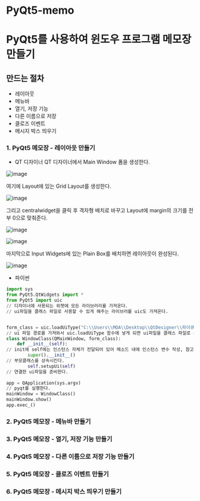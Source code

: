 # PyQt5-memo
# PyQt5를 사용하여 윈도우 프로그램 메모장 만들기
## 만드는 절차
- 레이아웃
- 메뉴바
- 열기, 저장 기능
- 다른 이름으로 저장
- 클로즈 이벤트
- 메시지 박스 띄우기
### 1. PyQt5 메모장 - 레이아웃 만들기 
- QT 디자이너
QT 디자이너에서 Main Window 폼을 생성한다.

![image](https://github.com/hsy0511/PyQt5-memo/assets/104752580/01ceb015-6b17-4f56-86bc-654b513bf7d7)

여기에 Layout에 있는 Grid Layout를 생성한다.

![image](https://github.com/hsy0511/PyQt5-memo/assets/104752580/774a76db-d652-4e8f-99c8-fa3636a4ef6d)

그리고 centralwidget을 클릭 후 격자형 배치로 바꾸고 Layout에 margin의 크기를 전부 0으로 맞춰준다.

![image](https://github.com/hsy0511/PyQt5-memo/assets/104752580/4f158248-cb81-4ff5-8e28-c20f7baf294c)

![image](https://github.com/hsy0511/PyQt5-memo/assets/104752580/b9c6c642-1a3a-4c47-90cc-97c3d7905641)

마지막으로 Input Widgets에 있는 Plain Box를 배치하면 레이아웃이 완성된다.

![image](https://github.com/hsy0511/PyQt5-memo/assets/104752580/1400a01c-82d2-4e4a-a5fd-7fedbd233f8d)

- 파이썬
```python
import sys
from PyQt5.QtWidgets import *
from PyQt5 import uic
// 디자이너에 사용되는 위젯에 모든 라이브러리를 가져온다.
// ui파일을 클래스 파일로 사용할 수 있게 해주는 라이브러를 uic도 가져온다.


form_class = uic.loadUiType("C:\\Users\\MOA\\Desktop\\QtDesigner\\파이큐티\\파이큐티 두번째 - 메모장\\layout.ui")[0]
// ui 파일 경로를 가져와서 uic.loadUiType 함수에 넣게 되면 ui파일을 클래스 파일로 사용할 수 있게된다.
class WindowClass(QMainWindow, form_class):
    def __init__(self):
// init에 self에는 인스턴스 자체가 전달되어 있어 메소드 내에 인스턴스 변수 작성, 참고가 가능해진다.
        super().__init__()
// 부모클래스를 상속시킨다.
        self.setupUi(self)
// 연결한 ui파일을 준비한다.
        
app = QApplication(sys.argv)
// pyqt를 실행한다.
mainWindow = WindowClass()
mainWindow.show()
app.exec_()
```
### 2. PyQt5 메모장 - 메뉴바 만들기
### 3. PyQt5 메모장 - 열기, 저장 기능 만들기 
### 4. PyQt5 메모장 - 다른 이름으로 저장 기능 만들기
### 5. PyQt5 메모장 - 클로즈 이벤트 만들기
### 6. PyQt5 메모장 - 메시지 박스 띄우기 만들기
